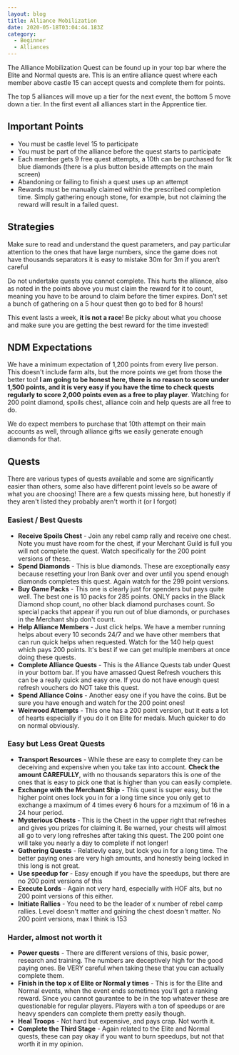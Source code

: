 ```yaml
---
layout: blog
title: Alliance Mobilization
date: 2020-05-18T03:04:44.183Z
category:
  - Beginner
  - Alliances
---
```


The Alliance Mobilization Quest can be found up in your top bar where the Elite and Normal quests are. This is an entire alliance quest where each member above castle 15 can accept quests and complete them for points.

The top 5 alliances will move up a tier for the next event, the bottom 5 move down a tier. In the first event all alliances start in the Apprentice tier.

## Important Points
* You must be castle level 15 to participate
* You must be part of the alliance before the quest starts to participate
* Each member gets 9 free quest attempts, a 10th can be purchased for 1k blue diamonds (there is a plus button beside attempts on the main screen)
* Abandoning or failing to finish a quest uses up an attempt
* Rewards must be manually claimed within the prescribed completion time. Simply gathering enough stone, for example, but not claiming the reward will result in a failed quest.

## Strategies
Make sure to read and understand the quest parameters, and pay particular attention to the ones that have large numbers, since the game does not have thousands separators it is easy to mistake 30m for 3m if you aren’t careful

Do not undertake quests you cannot complete. This hurts the alliance, also as noted in the points above you must claim the reward for it to count, meaning you have to be around to claim before the timer expires. Don’t set a bunch of gathering on a 5 hour quest then go to bed for 8 hours!

This event lasts a week, **it is not a race**! Be picky about what you choose and make sure you are getting the best reward for the time invested!

## NDM Expectations

We have a minimum expectation of 1,200 points from every live person. This doesn't include farm alts, but the more points we get from those the better too! **I am going to be honest here, there is no reason to score under 1,500 points, and it is very easy if you have the time to check quests regularly to score 2,000 points even as a free to play player**. Watching for 200 point diamond, spoils chest, alliance coin and help quests are all free to do.

We do expect members to purchase that 10th attempt on their main accounts as well, through alliance gifts we easily generate enough diamonds for that.

## Quests
There are various types of quests available and some are significantly easier than others, some also have different point levels so be aware of what you are choosing! There are a few quests missing here, but honestly if they aren't listed they probably aren't worth it (or I forgot)

### Easiest / Best Quests

* **Receive Spoils Chest** - Join any rebel camp rally and receive one chest. Note you must have room for the chest, if your Merchant Guild is full you will not complete the quest. Watch specifically for the 200 point versions of these.
* **Spend Diamonds** - This is blue diamonds. These are exceptionally easy because resetting your Iron Bank over and over until you spend enough diamonds completes this quest. Again watch for the 299 point versions.
* **Buy Game Packs** - This one is clearly just for spenders but pays quite well. The best one is 10 packs for 285 points. ONLY packs in the Black Diamond shop count, no other black diamond purchases count. So special packs that appear if you run out of blue diamonds, or purchases in the Merchant ship don't count.
* **Help Alliance Members** - Just click helps. We have a member running helps about every 10 seconds 24/7 and we have other members that can run quick helps when requested. Watch for the 140 help quest which pays 200 points. It's best if we can get multiple members at once doing these quests.
* **Complete Alliance Quests** - This is the Alliance Quests tab under Quest in your bottom bar. If you have amassed Quest Refresh vouchers this can be a really quick and easy one. If you do not have enough quest refresh vouchers do NOT take this quest.
* **Spend Alliance Coins** - Another easy one if you have the coins. But be sure you have enough and watch for the 200 point ones!
* **Weirwood Attempts** - This one has a 200 point version, but it eats a lot of hearts especially if you do it on Elite for medals. Much quicker to do on normal obviously.

### Easy but Less Great Quests
* **Transport Resources** - While these are easy to complete they can be deceiving and expensive when you take tax into account. **Check the amount CAREFULLY**, with no thousands separators this is one of the ones that is easy to pick one that is higher than you can easily complete.
* **Exchange with the Merchant Ship** - This quest is super easy, but the higher point ones lock you in for a long time since you only get to exchange a maximum of 4 times every 6 hours for a mzximum of 16 in a 24 hour period.
* **Mysterious Chests** - This is the Chest in the upper right that refreshes and gives you prizes for claiming it. Be warned, your chests will almost all go to very long refreshes after taking this quest. The 200 point one will take you nearly a day to complete if not longer!
* **Gathering Quests** - Relatievly easy, but lock you in for a long time. The better paying ones are very high amounts, and honestly being locked in this long is not great.
* **Use speedup for** - Easy enough if you have the speedups, but there are no 200 point versions of this
* **Execute Lords** - Again not very hard, especially with HOF alts, but no 200 point versions of this either.
* **Initiate Rallies** - You need to be the leader of x number of rebel camp rallies. Level doesn't matter and gaining the chest doesn't matter. No 200 point versions, max I think is 153

### Harder, almost not worth it
* **Power quests** - There are different versions of this, basic power, research and training. The numbers are deceptively high for the good paying ones. Be VERY careful when taking these that you can actually complete them.
* **Finish in the top x of Elite or Normal y times** - This is for the Elite and Normal events, when the event ends sometimes you'll get a ranking reward. Since you cannot gaurantee to be in the top whatever these are questionable for regular players. Players with a ton of speedups or are heavy spenders can complete them pretty easily though.
* **Heal Troops** - Not hard but expensive, and pays crap. Not worth it.
* **Complete the Third Stage** - Again related to the Elite and Normal quests, these can pay okay if you want to burn speedups, but not that worth it in my opinion.

